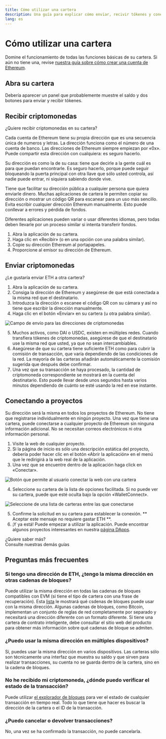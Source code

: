 ```yaml
---
title: Cómo utilizar una cartera
description: Una guía para explicar cómo enviar, recivir tókenes y conectarse con proyectos de web3.
lang: es
---
```


# Cómo utilizar una cartera

Domine el funcionamiento de todas las funciones básicas de su cartera. Si aún no tiene una, revise [nuestra guía sobre cómo crear una cuenta de Ethereum](/guides/how-to-create-an-ethereum-account/).

## Abra su cartera

Debería aparecer un panel que probablemente muestre el saldo y dos botones para enviar y recibir tókenes.

## Recibir criptomonedas

¿Quiere recibir criptomonedas en su cartera?

Cada cuenta de Ethereum tiene su propia dirección que es una secuencia única de numeros y letras. La dirección funciona como el número de una cuenta de banco. Las direcciones de Ethereum siempre empiezan por «0x». Puede compartir esta dirección con cualquiera: es seguro hacerlo.

Su dirección es como la de su casa: tiene que decirle a la gente cuál es para que puedan encontrarle. Es seguro hacerlo, porque puede seguir bloqueando la puerta principal con otra llave que sólo usted controla, así nadie puede entrar, ni siquiera sabiendo donde vive.

Tiene que facilitar su dirección pública a cualquier persona que quiera enviarle dinero. Muchas aplicaciones de cartera le permiten copiar su dirección o mostrar un código QR para escanear para un uso más sencillo. Evita escribir cualquier dirección Ethereum manualmente. Esto puede conllevar a errores y pérdida de fondos.

Diferentes aplicaciones pueden variar o usar diferentes idiomas, pero todas deben llevarle por un proceso similar si intenta transferir fondos.

1. Abra la aplicación de su cartera.
2. Haga clic en «Recibir» (o en una opción con una palabra similar).
3. Copie su dirección Ethereum al portapapeles.
4. Proporcione al emisor su dirección de Ethereum.

## Enviar criptomonedas

¿Le gustaría enviar ETH a otra cartera?

1. Abra la aplicación de su cartera.
2. Consiga la dirección de Ethereum y asegúrese de que está conectada a la misma red que el destinatario.
3. Introduzca la dirección o escanee el código QR con su cámara y así no tiene que escribir la dirección manualmente.
4. Haga clic en el botón «Enviar» en su cartera (u otra palabra similar).

![Campo de envío para las direcciones de criptomonedas](./send.png)
<br/>

5. Muchos activos, como DAI o USDC, existen en múltiples redes. Cuando transfiera tókenes de criptomonedas, asegúrese de que el destinatario use la misma red que usted, ya que no sean intercambiables.
6. Asegúrese de que su cartera tiene suficiente ETH como para cubrir la comisión de transacción, que varía dependiendo de las condiciones de la red. La mayoría de las carteras añadirán automáticamente la comisión sugerida que después debe confirmar.
7. Una vez que su transacción se haya procesado, la cantidad de criptomoneda correspondiente se mostrará en la cuenta del destinatario. Esto puede llevar desde unos segundos hasta varios minutos dependiendo de cuánto se esté usando la red en ese instante.

## Conectando a proyectos

Su dirección será la misma en todos los proyectos de Ethereum. No tiene que registrarse individualmente en ningún proyecto. Una vez que tiene una cartera, puede conectarse a cualquier proyecto de Ethereum sin ninguna información adicional. No se necesitan correos electrónicos ni otra información personal.

1. Visite la web de cualquier proyecto.
2. Si la página de inicio es sólo una descripción estática del proyecto, debería poder hacer clic en el botón «Abrir la aplicación» en el menú que le redirigirá a la web real de la aplicación.
3. Una vez que se encuentre dentro de la aplicación haga click en «Conectar».

![Botón que permite al usuario conectar la web con una cartera](./connect1.png)

4. Seleccione su cartera de la lista de opciones facilitada. Si no puede ver su cartera, puede que esté oculta bajo la opción «WalletConnect».

![Seleccione de una lista de carteras entre las que conectarse](./connect2.png)

5. Confirme la solicitud en su cartera para establecer la conexión. ** Aceptar este mensaje no requiere gastar ETH **.
6. ¡Y ya está! Puede empezar a utilizar la aplicación. Puede encontrar algunos proyectos interesantes en nuestra [ página DApps](/apps/#explore). <br />

<InfoBanner shouldSpaceBetween emoji=":eyes:">
  <div>¿Quiere saber más?</div>
  <ButtonLink href="/guides/">
    Consulte nuestras demás guías
  </ButtonLink>
</InfoBanner>

## Preguntas más frecuentes

### Si tengo una dirección de ETH, ¿tengo la misma dirección en otras cadenas de bloques?

Puede utilizar la misma dirección en todas las cadenas de bloques compatibles con EVM (si tiene el tipo de cartera con una frase de recuperación). Esta [lista](https://chainlist.org/) le mostrará qué csdenas de bloques puede usar con la misma dirección. Algunas cadenas de bloques, como Bitcoin, implementan un conjunto de reglas de red completamente por separado y necesitará una dirección diferente con un formato diferente. Si tiene una cartera de contrato inteligente, debe consultar el sitio web del producto para obtener más información sobre qué cadenas de bloque se admiten.

### ¿Puedo usar la misma dirección en múltiples dispositivos?

Sí, puedes usar la misma dirección en varios dispositivos. Las carteras sólo son técnicamente una interfaz que muestra su saldo y que sirven para realizar transacciones, su cuenta no se guarda dentro de la cartera, sino en la cadena de bloques.

### No he recibido mi criptomoneda, ¿dónde puedo verificar el estado de la transacción?

Puede utilizar [ el explorador de bloques](/developers/docs/data-and-analytics/block-explorers/) para ver el estado de cualquier transacción en tiempo real. Todo lo que tiene que hacer es buscar la dirección de la cartera o el ID de la transacción.

### ¿Puedo cancelar o devolver transacciones?

No, una vez se ha confirmado la transacción, no puede cancelarla.
